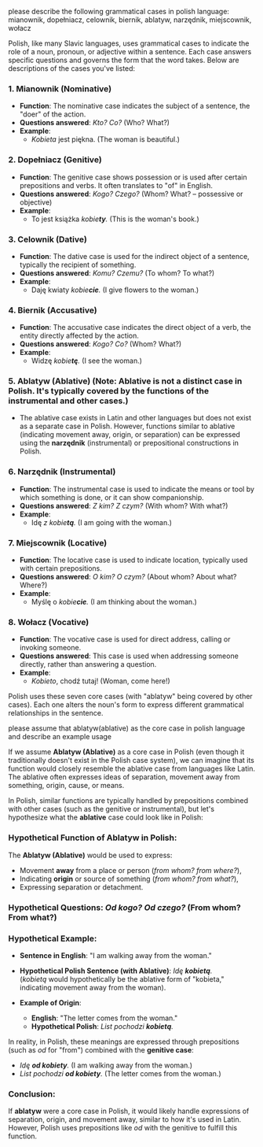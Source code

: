 please describe the following grammatical cases in polish language: mianownik, dopełniacz, celownik, biernik, ablatyw, narzędnik, miejscownik, wołacz

Polish, like many Slavic languages, uses grammatical cases to indicate the role of a noun, pronoun, or adjective within a sentence. Each case answers specific questions and governs the form that the word takes. Below are descriptions of the cases you've listed:

### 1. **Mianownik (Nominative)**
- **Function**: The nominative case indicates the subject of a sentence, the "doer" of the action.
- **Questions answered**: *Kto? Co?* (Who? What?)
- **Example**: 
   - *Kobieta* jest piękna. (The woman is beautiful.)
   
### 2. **Dopełniacz (Genitive)**
- **Function**: The genitive case shows possession or is used after certain prepositions and verbs. It often translates to "of" in English.
- **Questions answered**: *Kogo? Czego?* (Whom? What? – possessive or objective)
- **Example**: 
   - To jest książka *kobie**ty**.* (This is the woman's book.)
   
### 3. **Celownik (Dative)**
- **Function**: The dative case is used for the indirect object of a sentence, typically the recipient of something.
- **Questions answered**: *Komu? Czemu?* (To whom? To what?)
- **Example**: 
   - Daję kwiaty *kobie**cie**.* (I give flowers to the woman.)
   
### 4. **Biernik (Accusative)**
- **Function**: The accusative case indicates the direct object of a verb, the entity directly affected by the action.
- **Questions answered**: *Kogo? Co?* (Whom? What?)
- **Example**: 
   - Widzę *kobie**tę**.* (I see the woman.)
   
### 5. **Ablatyw (Ablative)** (Note: Ablative is not a distinct case in Polish. It's typically covered by the functions of the instrumental and other cases.)
- The ablative case exists in Latin and other languages but does not exist as a separate case in Polish. However, functions similar to ablative (indicating movement away, origin, or separation) can be expressed using the **narzędnik** (instrumental) or prepositional constructions in Polish.

### 6. **Narzędnik (Instrumental)**
- **Function**: The instrumental case is used to indicate the means or tool by which something is done, or it can show companionship.
- **Questions answered**: *Z kim? Z czym?* (With whom? With what?)
- **Example**: 
   - Idę *z kobie**tą**.* (I am going with the woman.)
   
### 7. **Miejscownik (Locative)**
- **Function**: The locative case is used to indicate location, typically used with certain prepositions.
- **Questions answered**: *O kim? O czym?* (About whom? About what? Where?)
- **Example**: 
   - Myślę o *kobie**cie**.* (I am thinking about the woman.)
   
### 8. **Wołacz (Vocative)**
- **Function**: The vocative case is used for direct address, calling or invoking someone.
- **Questions answered**: This case is used when addressing someone directly, rather than answering a question.
- **Example**: 
   - *Kobieto*, chodź tutaj! (Woman, come here!)

Polish uses these seven core cases (with "ablatyw" being covered by other cases). Each one alters the noun's form to express different grammatical relationships in the sentence.



please assume that ablatyw(ablative) as the core case in polish language and describe an example usage




If we assume **Ablatyw (Ablative)** as a core case in Polish (even though it traditionally doesn't exist in the Polish case system), we can imagine that its function would closely resemble the ablative case from languages like Latin. The ablative often expresses ideas of separation, movement away from something, origin, cause, or means. 

In Polish, similar functions are typically handled by prepositions combined with other cases (such as the genitive or instrumental), but let's hypothesize what the **ablative** case could look like in Polish:

### **Hypothetical Function of Ablatyw in Polish**:
The **Ablatyw (Ablative)** would be used to express:
- Movement **away** from a place or person (*from whom? from where?*),
- Indicating **origin** or source of something (*from whom? from what?*),
- Expressing separation or detachment.

### **Hypothetical Questions**: *Od kogo? Od czego?* (From whom? From what?)

### **Hypothetical Example**:

- **Sentence in English**: "I am walking away from the woman."
- **Hypothetical Polish Sentence (with Ablative)**: *Idę **kobietą**.*  
  (*kobietą* would hypothetically be the ablative form of "kobieta," indicating movement away from the woman).

- **Example of Origin**:
  - **English**: "The letter comes from the woman."
  - **Hypothetical Polish**: *List pochodzi **kobietą**.*

In reality, in Polish, these meanings are expressed through prepositions (such as *od* for "from") combined with the **genitive case**:
- *Idę **od kobiety**.* (I am walking away from the woman.)
- *List pochodzi **od kobiety**.* (The letter comes from the woman.)

### Conclusion:
If **ablatyw** were a core case in Polish, it would likely handle expressions of separation, origin, and movement away, similar to how it's used in Latin. However, Polish uses prepositions like *od* with the genitive to fulfill this function.
